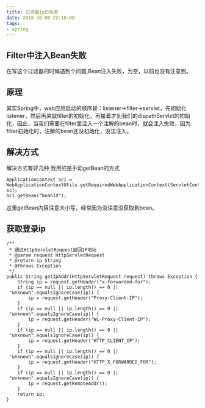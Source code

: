 ```yaml
---
title: 过滤器ip白名单
date: 2018-10-08 22:18:08
tags:
- spring
---
```


## Filter中注入Bean失败
在写这个过滤器的时候遇到个问题,Bean注入失败，为空，以前也没有注意到。
## 原理
其实Spring中，web应用启动的顺序是：listener->filter->servlet，先初始化listener，然后再来就filter的初始化，再接着才到我们的dispathServlet的初始化，因此，当我们需要在filter里注入一个注解的bean时，就会注入失败，因为filter初始化时，注解的bean还没初始化，没法注入。

## 解决方式
解决方式有好几种
我用的是手动getBean的方式<br>
```
ApplicationContext ac1 = WebApplicationContextUtils.getRequiredWebApplicationContext(ServletContext sc); 
ac1.getBean("beanId");
```

这里getBean内容注意大小写，经常因为没注意没获取到bean。

## 获取登录ip

```
/** 
 * 通过HttpServletRequest返回IP地址 
 * @param request HttpServletRequest 
 * @return ip String 
 * @throws Exception 
 */  
public String getIpAddr(HttpServletRequest request) throws Exception {  
    String ip = request.getHeader("x-forwarded-for");  
    if (ip == null || ip.length() == 0 || "unknown".equalsIgnoreCase(ip)) {  
        ip = request.getHeader("Proxy-Client-IP");  
    }  
    if (ip == null || ip.length() == 0 || "unknown".equalsIgnoreCase(ip)) {  
        ip = request.getHeader("WL-Proxy-Client-IP");  
    }  
    if (ip == null || ip.length() == 0 || "unknown".equalsIgnoreCase(ip)) {  
        ip = request.getHeader("HTTP_CLIENT_IP");  
    }  
    if (ip == null || ip.length() == 0 || "unknown".equalsIgnoreCase(ip)) {  
        ip = request.getHeader("HTTP_X_FORWARDED_FOR");  
    }  
    if (ip == null || ip.length() == 0 || "unknown".equalsIgnoreCase(ip)) {  
        ip = request.getRemoteAddr();  
    }  
    return ip;  
}
```

